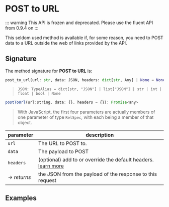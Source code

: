 # POST to URL
::: warning
This API is frozen and deprecated.  Please use the fluent API from 0.9.4 on
:::

This seldom used method is available if, for some reason, you need to POST data to a URL outside the web of links provided by the API.

## Signature
The method signature for **POST to URL** is:
<tabs>
<tab name="Python">

```python
post_to_url(url: str, data: JSON, headers: dict[str, Any] | None = None) -> JSON
```
> `JSON: TypeAlias = dict[str, "JSON"] | list["JSON"] | str | int | float | bool | None`
</tab>

<tab name="JavaScript">

```javascript
postToUrl(url:string, data: {}, headers = {}): Promise<any>
```
> With JavaScript, the first four parameters are actually members of one parameter of type `RelSpec`, with each being a member of that object.
</tab>

<future-languages />
</tabs>

| parameter         | description                                                                 |
| ----------------- | --------------------------------------------------------------------------- |
| `url`             | The URL to POST to.                                                         |
| `data`            | The payload to POST                                                         |
| `headers`         | (optional) add to or override the default headers.<br/>[learn more](/deprecated/headers) |
| -> *returns*      | the JSON from the payload of the response to this request                   |


## Examples
